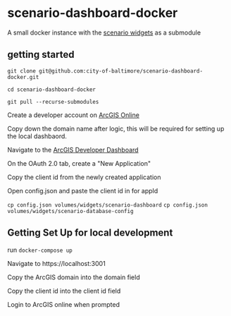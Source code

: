# scenario-dashboard-docker
A small docker instance with the [scenario widgets](https://github.com/city-of-baltimore/scenario-dashboard-widgets) as a submodule

## getting started

`git clone git@github.com:city-of-baltimore/scenario-dashboard-docker.git`

`cd scenario-dashboard-docker`

`git pull --recurse-submodules`

Create a developer account on [ArcGIS Online](https://arcgis.com)

Copy down the domain name after logic, this will be required for setting up the local dashbaord.

Navigate to the [ArcGIS Developer Dashboard](https://developers.arcgis.com/dashboard)

On the OAuth 2.0 tab, create a "New Application"

Copy the client id from the newly created application

Open config.json and paste the client id in for appId

`cp config.json volumes/widgets/scenario-dashboard`
`cp config.json volumes/widgets/scenario-database-config`


## Getting Set Up for local development

run `docker-compose up`

Navigate to https://localhost:3001

Copy the ArcGIS domain into the domain field

Copy the client id into the client id field

Login to ArcGIS online when prompted


